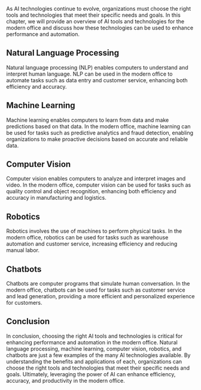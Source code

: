 
As AI technologies continue to evolve, organizations must choose the right tools and technologies that meet their specific needs and goals. In this chapter, we will provide an overview of AI tools and technologies for the modern office and discuss how these technologies can be used to enhance performance and automation.

Natural Language Processing
---------------------------

Natural language processing (NLP) enables computers to understand and interpret human language. NLP can be used in the modern office to automate tasks such as data entry and customer service, enhancing both efficiency and accuracy.

Machine Learning
----------------

Machine learning enables computers to learn from data and make predictions based on that data. In the modern office, machine learning can be used for tasks such as predictive analytics and fraud detection, enabling organizations to make proactive decisions based on accurate and reliable data.

Computer Vision
---------------

Computer vision enables computers to analyze and interpret images and video. In the modern office, computer vision can be used for tasks such as quality control and object recognition, enhancing both efficiency and accuracy in manufacturing and logistics.

Robotics
--------

Robotics involves the use of machines to perform physical tasks. In the modern office, robotics can be used for tasks such as warehouse automation and customer service, increasing efficiency and reducing manual labor.

Chatbots
--------

Chatbots are computer programs that simulate human conversation. In the modern office, chatbots can be used for tasks such as customer service and lead generation, providing a more efficient and personalized experience for customers.

Conclusion
----------

In conclusion, choosing the right AI tools and technologies is critical for enhancing performance and automation in the modern office. Natural language processing, machine learning, computer vision, robotics, and chatbots are just a few examples of the many AI technologies available. By understanding the benefits and applications of each, organizations can choose the right tools and technologies that meet their specific needs and goals. Ultimately, leveraging the power of AI can enhance efficiency, accuracy, and productivity in the modern office.
